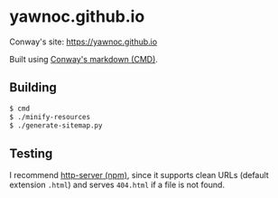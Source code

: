 # yawnoc.github.io

Conway's site: https://yawnoc.github.io

Built using [Conway's markdown (CMD)][cmd].

## Building

````bash
$ cmd
$ ./minify-resources
$ ./generate-sitemap.py
````

## Testing

I recommend [http-server (npm)][http-server],
since it supports clean URLs (default extension `.html`)
and serves `404.html` if a file is not found.

[cmd]: https://github.com/conway-markdown/conway-markdown
[http-server]: https://github.com/http-party/http-server
